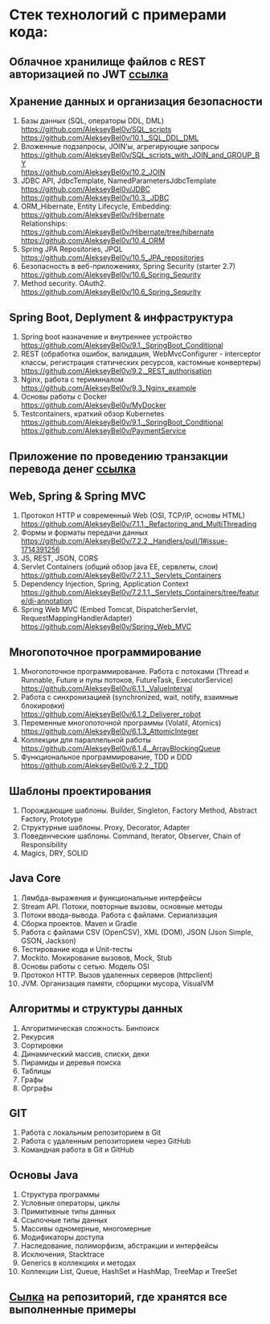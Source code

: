 # Стек технологий с примерами кода:

## Облачное хранилище файлов с REST авторизацией по JWT [ссылка](https://github.com/AlekseyBel0v/MyCloud/blob/set_security_2.6.15/README.md)

## Хранение данных и организация безопасности
1. Базы данных (SQL, операторы DDL, DML)  
   https://github.com/AlekseyBel0v/SQL_scripts  
   https://github.com/AlekseyBel0v/10.1._SQL_DDL_DML
2. Вложенные подзапросы, JOIN'ы, агрегирующие запросы  
   https://github.com/AlekseyBel0v/SQL_scripts_with_JOIN_and_GROUP_BY  
   https://github.com/AlekseyBel0v/10.2_JOIN
3. JDBC API, JdbcTemplate, NamedParametersJdbcTemplate  
   https://github.com/AlekseyBel0v/JDBC  
   https://github.com/AlekseyBel0v/10.3._JDBC
4. ORM_Hibernate, Entity Lifecycle, Embedding:  
   https://github.com/AlekseyBel0v/Hibernate  
Relationships:  
   https://github.com/AlekseyBel0v/Hibernate/tree/hibernate  
   https://github.com/AlekseyBel0v/10.4_ORM
5. Spring JPA Repositories, JPQL  
   https://github.com/AlekseyBel0v/10.5_JPA_repositories
6. Безопасность в веб-приложениях, Spring Security (starter 2.7)  
    https://github.com/AlekseyBel0v/10.6_Spring_Sequrity
7. Method security. OAuth2.  
    https://github.com/AlekseyBel0v/10.6_Spring_Sequrity

## Spring Boot, Deplyment & инфраструктура
1. Spring boot назначение и внутреннее устройство  
   https://github.com/AlekseyBel0v/9.1._SpringBoot_Conditional
2. REST (обработка ошибок, валидация, WebMvcConfigurer - interceptor классы, регистрация статических ресурсов, кастомные конвертеры)  
   https://github.com/AlekseyBel0v/9.2._REST_authorisation
3. Nginx, работа с териминалом  
   https://github.com/AlekseyBel0v/9.3_Nginx_example
4. Основы работы с Docker  
   https://github.com/AlekseyBel0v/MyDocker
5. Testcontainers, краткий обзор Kubernetes  
    https://github.com/AlekseyBel0v/9.1._SpringBoot_Conditional  
   https://github.com/AlekseyBel0v/PaymentService

## Приложение по проведению транзакции перевода денег [ссылка](https://github.com/AlekseyBel0v/PaymentService)

## Web, Spring & Spring MVC
1. Протокол HTTP и современный Web (OSI, TCP/IP, основы HTML)  
   https://github.com/AlekseyBel0v/7.1.1._Refactoring_and_MultiThreading
2. Формы и форматы передачи данных  
   https://github.com/AlekseyBel0v/7.2.2._Handlers/pull/1#issue-1714391256
3. JS, REST, JSON, CORS
4. Servlet Containers (общий обзор java EE, сервлеты, слои)  
   https://github.com/AlekseyBel0v/7.2.1.1._Servlets_Containers
5. Dependency Injection, Spring, Application Context  
    https://github.com/AlekseyBel0v/7.2.1.1._Servlets_Containers/tree/feature/di-annotation
6. Spring Web MVC (Embed Tomcat, DispatcherServlet, RequestMappingHandlerAdapter)  
    https://github.com/AlekseyBel0v/Spring_Web_MVC

## Многопоточное программирование
1. Многопоточное программирование. Работа с потоками (Thread и Runnable, Future и пулы потоков, FutureTask, ExecutorService)  
   https://github.com/AlekseyBel0v/6.1.1._ValueInterval
2. Работа с синхронизацией (synchronized, wait, notify, взаимные блокировки)  
   https://github.com/AlekseyBel0v/6.1.2_Deliverer_robot
3. Переменные многопоточной программы (Volatil, Atomics)  
   https://github.com/AlekseyBel0v/6.1.3_AttomicInteger
4. Коллекции для параллельной работы  
   https://github.com/AlekseyBel0v/6.1.4._ArrayBlockingQueue
5. Функциональное программирование, TDD и DDD  
    https://github.com/AlekseyBel0v/6.2.2._TDD

## Шаблоны проектирования
1. Порождающие шаблоны. Builder, Singleton, Factory Method, Abstract Factory, Prototype
2. Структурные шаблоны. Proxy, Decorator, Adapter
3. Поведенческие шаблоны. Command, Iterator, Observer, Chain of Responsibility
4. Magics, DRY, SOLID

## Java Core
1. Лямбда-выражения и функциональные интерфейсы
2. Stream API. Потоки, повторные вызовы, основные методы
3. Потоки ввода-вывода. Работа с файлами. Сериализация
4. Сборка проектов. Maven и Gradle
5. Работа с файлами CSV (OpenCSV), XML (DOM), JSON (Json Simple, GSON, Jackson)
6. Тестирование кода и Unit-тесты
7. Mockito. Мокирование вызовов, Mock, Stub
8. Основы работы с сетью. Модель OSI
9. Протокол HTTP. Вызов удаленных серверов (httpclient)
10. JVM. Организация памяти, сборщики мусора, VisualVM

## Алгоритмы и структуры данных
1. Алгоритмическая сложность. Бинпоиск
2. Рекурсия
3. Сортировки
4. Динамический массив, списки, деки
5. Пирамиды и деревья поиска
6. Таблицы
7. Графы
8. Орграфы

## GIT
1. Работа с локальным репозиторием в Git
2. Работа с удаленным репозиторием через GitHub
3. Командная работа в Git и GitHub

## Основы Java
1. Структура программы
2. Условные операторы, циклы
3. Примитивные типы данных
4. Ссылочные типы данных
5. Массивы одномерные, многомерные
6. Модификаторы доступа
7. Наследование, полиморфизм, абстракции и интерфейсы
8. Исключения, Stacktrace
9. Generics в коллекциях и методах
10. Коллекции List, Queue, HashSet и HashMap, TreeMap и TreeSet

## [Сылка](https://github.com/AlekseyBel0v?tab=repositories) на репозиторий, где хранятся все выполненные примеры













